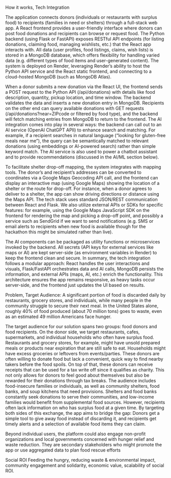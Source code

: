 How it works, Tech Integration

The application connects donors (individuals or restaurants with surplus food) to recipients (families in need or shelters) through a full-stack web app. A React frontend provides a user-friendly interface where donors can post food donations and recipients can browse or request food. The Python backend (using Flask or FastAPI) exposes RESTful API endpoints (for listing donations, claiming food, managing wishlists, etc.) that the React app interacts with. All data (user profiles, food listings, claims, wish lists) is stored in a MongoDB database, which offers flexibility for handling varied data (e.g. different types of food items and user-generated content). The system is deployed on Render, leveraging Render’s ability to host the Python API service and the React static frontend, and connecting to a cloud-hosted MongoDB (such as MongoDB Atlas).

When a donor submits a new donation via the React UI, the frontend sends a POST request to the Python API (/api/donations) with details like food description, quantity, pickup location, and time window. The backend validates the data and inserts a new donation entry in MongoDB. Recipients on the other end can query available donations with GET requests (/api/donations?near=ZIPcode or filtered by food type), and the backend will fetch matching entries from MongoDB to return to the frontend. The AI integration comes into play in several ways: the backend can call out to an AI service (OpenAI ChatGPT APIl) to enhance search and matching. For example, if a recipient searches in natural language (“looking for gluten-free meals near me”), the query can be semantically matched to relevant donations (using embeddings or AI-powered search) rather than simple keyword match. The AI service is also used to power a chatbot assistant and to provide recommendations (discussed in the AI/ML section below).

To facilitate shelter drop-off mapping, the system integrates with mapping tools. The donor’s and recipient’s addresses can be converted to coordinates via a Google Maps Geocoding API call, and the frontend can display an interactive map (using Google Maps) showing the location of a shelter or the route for drop-off. For instance, when a donor agrees to deliver to a shelter, the app can show driving directions or distance using the Maps API. The tech stack uses standard JSON/REST communication between React and Flask. We also utilize external APIs or SDKs for specific features: for example, using the Google Maps JavaScript SDK on the frontend for rendering the map and picking a drop-off point, and possibly a service such as SendGrid if we want to send notifications (e.g. SMS or email alerts to recipients when new food is available though for the hackathon this might be simulated rather than live).

The AI components can be packaged as utility functions or microservices invoked by the backend. All secrets (API keys for external services like maps or AI) are kept server-side (as environment variables in Render) to keep the frontend clean and secure. In summary, the tech integration follows a modular approach: React handles the user interactions and visuals, Flask/FastAPI orchestrates data and AI calls, MongoDB persists the information, and external APIs (maps, AI, etc.) enrich the functionality. This architecture ensures the app remains responsive, as heavy tasks occur server-side, and the frontend just updates the UI based on results.

Problem, Target Audience:
A significant portion of food is discarded daily by restaurants, grocery stores, and individuals, while many people in the community struggle to secure their next meal. In the United States alone, roughly 40% of food produced (about 70 million tons) goes to waste, even as an estimated 49 million Americans face hunger. 

The target audience for our solution spans two groups: food donors and food recipients. On the donor side, we target restaurants, cafes, supermarkets, and individual households who often have surplus food. Restaurants and grocery stores, for example, might have unsold prepared meals or products near expiration that are still safe to eat. Households might have excess groceries or leftovers from events/parties. These donors are often willing to donate food but lack a convenient, quick way to find nearby takers before the food spoils. On top of that, these donors can receive receipts that can be used for a tax write off since it qualifies as charity. This not only allows for donors to feel good about themselves but also be rewarded for their donations through tax breaks. The audience includes food-insecure families or individuals, as well as community shelters, food banks, and soup kitchens that need provisions. Shelters and food banks constantly seek donations to serve their communities, and low-income families would benefit from supplemental food sources. However, recipients often lack information on who has surplus food at a given time. By targeting both sides of this exchange, the app aims to bridge the gap: Donors get a simple tool to give away food instead of discarding it, and recipients get timely alerts and a selection of available food items they can claim.

Beyond individual users, the platform could also engage non-profit organizations and local governments concerned with hunger relief and waste reduction. They are secondary stakeholders who might promote the app or use aggregated data to plan food rescue efforts

Social ROI
Feeding the hungry, reducing waste & environmental impact, community engagement and solidarity, economic value, scalability of social ROI.